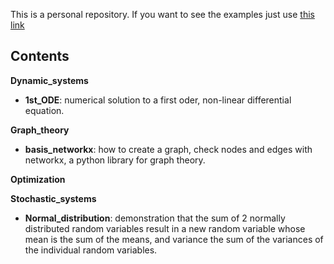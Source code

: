 This is a personal repository. If you want to see the examples just 
use [this link](http://nbviewer.ipython.org/github/JoseGuzman/myIPythonNotebooks/)

## Contents

**Dynamic_systems** 
* **1st_ODE**: numerical solution to a first oder, non-linear differential equation.

**Graph_theory** 

* **basis_networkx**: how to create a graph, check nodes and edges with networkx, a python library for graph theory.

**Optimization**

**Stochastic_systems** 

* **Normal_distribution**: demonstration that the sum of 2 normally distributed random variables result in a new random variable whose mean is the sum of the means, and variance the sum of the variances of the individual random variables.
